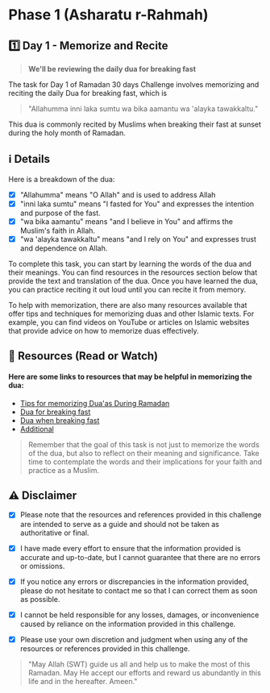 # Phase 1 (Asharatu r-Rahmah)

## 1️⃣ Day 1 - Memorize and Recite

> **We'll be reviewing the daily dua for breaking fast**

The task for Day 1 of Ramadan 30 days Challenge involves memorizing and reciting the daily Dua for breaking fast, which is

> "Allahumma inni laka sumtu wa bika aamantu wa 'alayka tawakkaltu." 

This dua is commonly recited by Muslims when breaking their fast at sunset during the holy month of Ramadan.

## ℹ️ Details

Here is a breakdown of the dua:

- [x] "Allahumma" means "O Allah" and is used to address Allah
- [x] "inni laka sumtu" means "I fasted for You" and expresses the intention and purpose of the fast.
- [x] "wa bika aamantu" means "and I believe in You" and affirms the Muslim's faith in Allah.
- [x] "wa 'alayka tawakkaltu" means "and I rely on You" and expresses trust and dependence on Allah.

To complete this task, you can start by learning the words of the dua and their meanings.
You can find resources in the resources section below that provide the text and translation of the dua.
Once you have learned the dua, you can practice reciting it out loud until you can recite it from memory.

To help with memorization, there are also many resources available that offer tips and techniques for memorizing duas and other Islamic texts.
For example, you can find videos on YouTube or articles on Islamic websites that provide advice on how to memorize duas effectively.

## 📒 Resources (Read or Watch) 
#### Here are some links to resources that may be helpful in memorizing the dua:

- [Tips for memorizing Dua'as During Ramadan](https://muslimgirl.com/10-tips-memorizing-duaas-surahs-ramadan/)
- [Dua for breaking fast](https://www.islamicfinder.org/duas/ramadan/opening-fast/)
- [Dua when breaking fast](https://www.youtube.com/watch?v=FGTu5h7Sq4Y)
- [Additional](https://www.youtube.com/watch?v=9soaDVLVt6I)

> Remember that the goal of this task is not just to memorize the words of the dua, but also to reflect on their meaning and significance.
> Take time to contemplate the words and their implications for your faith and practice as a Muslim.

## ⚠️ Disclaimer 

- [x] Please note that the resources and references provided in this challenge are intended to serve as a guide and should not be taken as authoritative or final. 

- [x] I have made every effort to ensure that the information provided is accurate and up-to-date, but I cannot guarantee that there are no errors or omissions.

- [x] If you notice any errors or discrepancies in the information provided, please do not hesitate to contact me so that I can correct them as soon as possible. 

- [x] I cannot be held responsible for any losses, damages, or inconvenience caused by reliance on the information provided in this challenge.

- [x] Please use your own discretion and judgment when using any of the resources or references provided in this challenge.

> "May Allah (SWT) guide us all and help us to make the most of this Ramadan.
> May He accept our efforts and reward us abundantly in this life and in the hereafter. Ameen."


